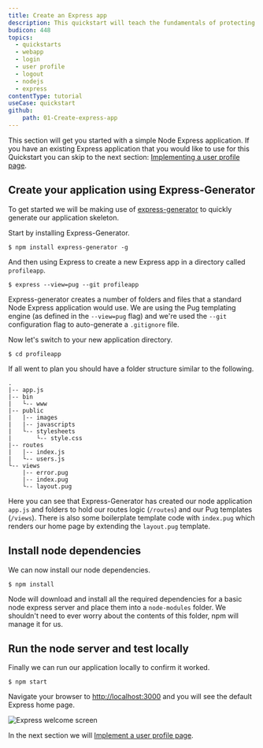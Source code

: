 ```yaml
---
title: Create an Express app
description: This quickstart will teach the fundamentals of protecting parts of a Node.js application. We'll use Auth0 to greatly speed up the implementation of a user system.
budicon: 448
topics:
  - quickstarts
  - webapp
  - login
  - user profile
  - logout
  - nodejs
  - express
contentType: tutorial
useCase: quickstart
github:
    path: 01-Create-express-app
---
```


This section will get you started with a simple Node Express application. If you have an existing Express application that you would like to use for this Quickstart you can skip to the next section: [Implementing a user profile page](/quickstart/webapp/nodejs2/02-Implement-profile-page).

## Create your application using Express-Generator

To get started we will be making use of [express-generator](https://expressjs.com/en/starter/generator.html) to quickly generate our application skeleton.

Start by installing Express-Generator.
```shell
$ npm install express-generator -g
```

And then using Express to create a new Express app in a directory called `profileapp`.
```shell
$ express --view=pug --git profileapp
```

Express-generator creates a number of folders and files that a standard Node Express application would use. We are using the Pug templating engine (as defined in the `--view=pug` flag) and we're used the `--git` configuration flag to auto-generate a `.gitignore` file. 

Now let's switch to your new application directory.
```shell
$ cd profileapp
```

If all went to plan you should have a folder structure similar to the following.
```shell
.
|-- app.js
|-- bin
|   └-- www
|-- public
|   |-- images
|   |-- javascripts
|   └-- stylesheets
|       └-- style.css
|-- routes
|   |-- index.js
|   └-- users.js
└-- views
    |-- error.pug
    |-- index.pug
    └-- layout.pug
```

Here you can see that Express-Generator has created our node application `app.js` and folders to hold our routes logic (`/routes`) and our Pug templates (`/views`). There is also some boilerplate template code with `index.pug` which renders our home page by extending the `layout.pug` template.

## Install node dependencies
We can now install our node dependencies.
```shell
$ npm install
```

Node will download and install all the required dependencies for a basic node express server and place them into a `node-modules` folder. We shouldn't need to ever worry about the contents of this folder, npm will manage it for us.

## Run the node server and test locally
Finally we can run our application locally to confirm it worked.
```shell
$ npm start
```

Navigate your browser to [http://localhost:3000](http://localhost:3000/) and you will see the default Express home page.

![Express welcome screen](/media/articles/quickstart/express_running.png)

In the next section we will [Implement a user profile page](/quickstart/webapp/nodejs2/02-Implement-profile-page).
